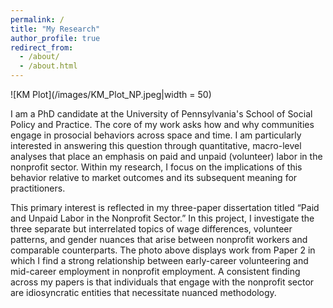 ```yaml
---
permalink: /
title: "My Research"
author_profile: true
redirect_from: 
  - /about/
  - /about.html
---
```


![KM Plot](/images/KM_Plot_NP.jpeg|width = 50)

I am a PhD candidate at the University of Pennsylvania's School of Social Policy and Practice. The core of my work asks how and why communities engage in prosocial behaviors across space and time. I am particularly interested in answering this question through quantitative, macro-level analyses that place an emphasis on paid and unpaid (volunteer) labor in the nonprofit sector. Within my research, I focus on the implications of this behavior relative to market outcomes and its subsequent meaning for practitioners.

This primary interest is reflected in my three-paper dissertation titled “Paid and Unpaid Labor in the Nonprofit Sector.” In this project, I investigate the three separate but interrelated topics of wage differences, volunteer patterns, and gender nuances that arise between nonprofit workers and comparable counterparts. The photo above displays work from Paper 2 in which I find a strong relationship between early-career volunteering and mid-career employment in nonprofit employment. A consistent finding across my papers is that individuals that engage with the nonprofit sector are idiosyncratic entities that necessitate nuanced methodology. 
